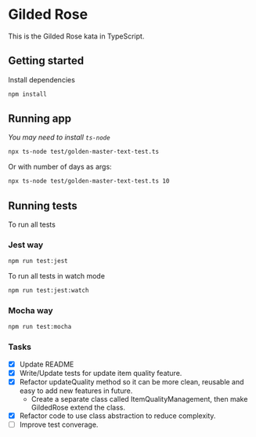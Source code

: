 # Gilded Rose

This is the Gilded Rose kata in TypeScript.

## Getting started

Install dependencies

```sh
npm install
```

## Running app
_You may need to install `ts-node`_

```sh
npx ts-node test/golden-master-text-test.ts
```

Or with number of days as args:
```sh
npx ts-node test/golden-master-text-test.ts 10
```

## Running tests

To run all tests

### Jest way

```sh
npm run test:jest
```

To run all tests in watch mode

```sh
npm run test:jest:watch
```

### Mocha way

```sh
npm run test:mocha
```

### Tasks
- [x] Update README
- [x] Write/Update tests for update item quality feature.
- [x] Refactor updateQuality method so it can be more clean, reusable and easy to add new features in future.
    - Create a separate class called ItemQualityManagement, then make GildedRose extend the class.
- [x] Refactor code to use class abstraction to reduce complexity.
- [ ] Improve test converage.
